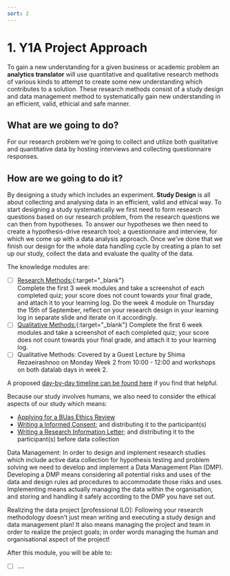 ```yaml
---
sort: 2
---
```


# 1. Y1A Project Approach
To gain a new understanding for a given business or academic problem an **analytics translator** will use quantitative and qualitative research methods of various kinds to attempt to create some new understanding which contributes to a solution. These research methods consist of a study design and data management method to systematically gain new understanding in an efficient, valid, ethicial and safe manner. 

## What are we going to do?
For our research problem we’re going to collect and utilize both qualitative and quantitative data by hosting interviews and collecting questionnaire responses. 

## How are we going to do it?
By designing a study which includes an experiment. 
**Study Design** is all about collecting and analysing data in an efficient, valid and ethical way. To start designing a study systematically we first need to form research questions based on our research problem, from the research questions we can then from hypotheses. To answer our hypotheses we then need to create a hypothesis-drive research tool; a questionnaire and interview, for which we come up with a data analysis approach. Once we’ve done that we finish our design for the whole data handling cycle by creating a plan to set up our study, collect the data and evaluate the quality of the data. 

The knowledge modules are:

- [ ] [Research Methods:](https://www.coursera.org/learn/research-methods){:target="_blank"} <br> Complete the first 3 week modules and take a screenshot of each completed quiz; your score does not count towards your final grade, and attach it to your learning log. Do the week 4 module on Thursday the 15th of September, reflect on your research design in your learning log in separate slide and iterate on it accordingly.
- [ ] [Qualitative Methods:](https://www.coursera.org/learn/quantitative-methods){:target="_blank"} Complete the first 6 week modules and take a screenshot of each completed quiz; your score does not count towards your final grade, and attach it to your learning log. 
- [ ] Qualitative Methods: Covered by a Guest Lecture by Shima Rezaeirashnoo on Monday Week 2 from 10:00 - 12:00 and workshops on both datalab days in week 2.

A proposed [day-by-day timeline can be found here](https://github.com/BredaUniversityADSAI/ADS-AI/blob/a9ba05679849e27a208eae8579058b8b42fc8f79/docs/Study%20Content/Research%20Methodology/Y2blockA_PlanningProposal.xlsx) if you find that helpful.

Because our study involves humans, we also need to consider the ethical aspects of our study which means:
-	[Applying for a BUas Ethics Review](https://docs.google.com/document/d/166AeV0NsMyyLlpPOaeC1Xo0bSvLRM_HN?rtpof=true&authuser=bram.heijligers%40gmail.com&usp=drive_fs)
-	[Writing a Informed Consent](https://docs.google.com/document/d/166IJ62T9OEnrNnJgmgAH2aiSS-mM6Uzd?rtpof=true&authuser=bram.heijligers%40gmail.com&usp=drive_fs); and distributing it to the participant(s)
-	[Writing a Research Information Letter](https://docs.google.com/document/d/16AFZ7TrJ9ociGr6-D0dHLyiFe2WT_2L5?rtpof=true&authuser=bram.heijligers%40gmail.com&usp=drive_fs); and distributing it to the participant(s) before data collection

Data Management:
In order to design and implement research studies which include active data collection for hypothesis testing and problem solving we need to develop and implement a Data Management Plan (DMP). Developing a DMP means considering all potential risks and uses of the data and design rules ad procedures to accommodate those risks and uses. Implementing means actually managing the data within the organisation, and storing and handling it safely according to the DMP you have set out.

Realizing the data project [professional ILO]:
Following your research methodology doesn’t just mean writing and executing a study design and data management plan! It also means managing the project and team in order to realize the project goals; in order words managing the human and organisational aspect of the project!


After this module, you will be able to:
- [ ] ....


